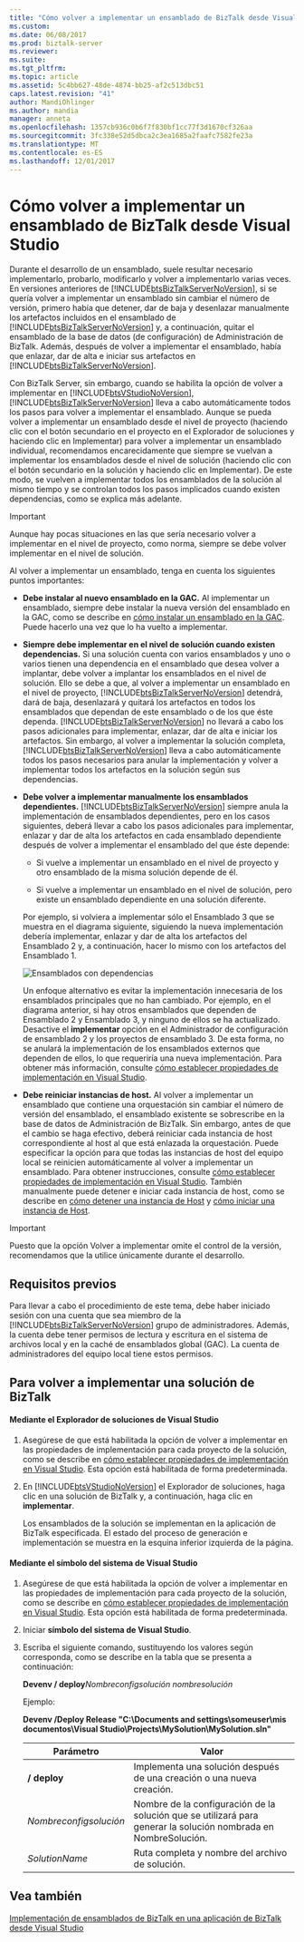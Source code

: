 ```yaml
---
title: "Cómo volver a implementar un ensamblado de BizTalk desde Visual Studio | Documentos de Microsoft"
ms.custom: 
ms.date: 06/08/2017
ms.prod: biztalk-server
ms.reviewer: 
ms.suite: 
ms.tgt_pltfrm: 
ms.topic: article
ms.assetid: 5c4bb627-48de-4874-bb25-af2c513dbc51
caps.latest.revision: "41"
author: MandiOhlinger
ms.author: mandia
manager: anneta
ms.openlocfilehash: 1357cb936c0b6f7f830bf1cc77f3d1670cf326aa
ms.sourcegitcommit: 3fc338e52d5dbca2c3ea1685a2faafc7582fe23a
ms.translationtype: MT
ms.contentlocale: es-ES
ms.lasthandoff: 12/01/2017
---
```

# <a name="how-to-redeploy-a-biztalk-assembly-from-visual-studio"></a>Cómo volver a implementar un ensamblado de BizTalk desde Visual Studio
Durante el desarrollo de un ensamblado, suele resultar necesario implementarlo, probarlo, modificarlo y volver a implementarlo varias veces. En versiones anteriores de [!INCLUDE[btsBizTalkServerNoVersion](../includes/btsbiztalkservernoversion-md.md)], si se quería volver a implementar un ensamblado sin cambiar el número de versión, primero había que detener, dar de baja y desenlazar manualmente los artefactos incluidos en el ensamblado de [!INCLUDE[btsBizTalkServerNoVersion](../includes/btsbiztalkservernoversion-md.md)] y, a continuación, quitar el ensamblado de la base de datos (de configuración) de Administración de BizTalk. Además, después de volver a implementar el ensamblado, había que enlazar, dar de alta e iniciar sus artefactos en [!INCLUDE[btsBizTalkServerNoVersion](../includes/btsbiztalkservernoversion-md.md)].  
  
 Con BizTalk Server, sin embargo, cuando se habilita la opción de volver a implementar en [!INCLUDE[btsVStudioNoVersion](../includes/btsvstudionoversion-md.md)], [!INCLUDE[btsBizTalkServerNoVersion](../includes/btsbiztalkservernoversion-md.md)] lleva a cabo automáticamente todos los pasos para volver a implementar el ensamblado. Aunque se pueda volver a implementar un ensamblado desde el nivel de proyecto (haciendo clic con el botón secundario en el proyecto en el Explorador de soluciones y haciendo clic en Implementar) para volver a implementar un ensamblado individual, recomendamos encarecidamente que siempre se vuelvan a implementar los ensamblados desde el nivel de solución (haciendo clic con el botón secundario en la solución y haciendo clic en Implementar). De este modo, se vuelven a implementar todos los ensamblados de la solución al mismo tiempo y se controlan todos los pasos implicados cuando existen dependencias, como se explica más adelante.  
  
> [!IMPORTANT]
>  Aunque hay pocas situaciones en las que sería necesario volver a implementar en el nivel de proyecto, como norma, siempre se debe volver implementar en el nivel de solución.  
  
 Al volver a implementar un ensamblado, tenga en cuenta los siguientes puntos importantes:  
  
-   **Debe instalar al nuevo ensamblado en la GAC.** Al implementar un ensamblado, siempre debe instalar la nueva versión del ensamblado en la GAC, como se describe en [cómo instalar un ensamblado en la GAC](../core/how-to-install-an-assembly-in-the-gac.md). Puede hacerlo una vez que lo ha vuelto a implementar.  
  
-   **Siempre debe implementar en el nivel de solución cuando existen dependencias.** Si una solución cuenta con varios ensamblados y uno o varios tienen una dependencia en el ensamblado que desea volver a implantar, debe volver a implantar los ensamblados en el nivel de solución. Ello se debe a que, al volver a implementar un ensamblado en el nivel de proyecto, [!INCLUDE[btsBizTalkServerNoVersion](../includes/btsbiztalkservernoversion-md.md)] detendrá, dará de baja, desenlazará y quitará los artefactos en todos los ensamblados que dependan de este ensamblado o de los que éste dependa. [!INCLUDE[btsBizTalkServerNoVersion](../includes/btsbiztalkservernoversion-md.md)] no llevará a cabo los pasos adicionales para implementar, enlazar, dar de alta e iniciar los artefactos. Sin embargo, al volver a implementar la solución completa, [!INCLUDE[btsBizTalkServerNoVersion](../includes/btsbiztalkservernoversion-md.md)] lleva a cabo automáticamente todos los pasos necesarios para anular la implementación y volver a implementar todos los artefactos en la solución según sus dependencias.  
  
-   **Debe volver a implementar manualmente los ensamblados dependientes.** [!INCLUDE[btsBizTalkServerNoVersion](../includes/btsbiztalkservernoversion-md.md)] siempre anula la implementación de ensamblados dependientes, pero en los casos siguientes, deberá llevar a cabo los pasos adicionales para implementar, enlazar y dar de alta los artefactos en cada ensamblado dependiente después de volver a implementar el ensamblado del que éste depende:  
  
    -   Si vuelve a implementar un ensamblado en el nivel de proyecto y otro ensamblado de la misma solución depende de él.  
  
    -   Si vuelve a implementar un ensamblado en el nivel de solución, pero existe un ensamblado dependiente en una solución diferente.  
  
     Por ejemplo, si volviera a implementar sólo el Ensamblado 3 que se muestra en el diagrama siguiente, siguiendo la nueva implementación debería implementar, enlazar y dar de alta los artefactos del Ensamblado 2 y, a continuación, hacer lo mismo con los artefactos del Ensamblado 1.  
  
     ![Ensamblados con dependencias](../core/media/assemblydependencies.gif "AssemblyDependencies")  
  
     Un enfoque alternativo es evitar la implementación innecesaria de los ensamblados principales que no han cambiado.  Por ejemplo, en el diagrama anterior, si hay otros ensamblados que dependen de Ensamblado 2 y Ensamblado 3, y ninguno de ellos se ha actualizado.  Desactive el **implementar** opción en el Administrador de configuración de ensamblado 2 y los proyectos de ensamblado 3. De esta forma, no se anulará la implementación de los ensamblados externos que dependen de ellos, lo que requeriría una nueva implementación. Para obtener más información, consulte [cómo establecer propiedades de implementación en Visual Studio](../core/how-to-set-deployment-properties-in-visual-studio.md).  
  
-   **Debe reiniciar instancias de host.** Al volver a implementar un ensamblado que contiene una orquestación sin cambiar el número de versión del ensamblado, el ensamblado existente se sobrescribe en la base de datos de Administración de BizTalk. Sin embargo, antes de que el cambio se haga efectivo, deberá reiniciar cada instancia de host correspondiente al host al que está enlazada la orquestación. Puede especificar la opción para que todas las instancias de host del equipo local se reinicien automáticamente al volver a implementar un ensamblado. Para obtener instrucciones, consulte [cómo establecer propiedades de implementación en Visual Studio](../core/how-to-set-deployment-properties-in-visual-studio.md). También manualmente puede detener e iniciar cada instancia de host, como se describe en [cómo detener una instancia de Host](../core/how-to-stop-a-host-instance.md) y [cómo iniciar una instancia de Host](../core/how-to-start-a-host-instance.md).  
  
> [!IMPORTANT]
>  Puesto que la opción Volver a implementar omite el control de la versión, recomendamos que la utilice únicamente durante el desarrollo.  
  
## <a name="prerequisites"></a>Requisitos previos  
 Para llevar a cabo el procedimiento de este tema, debe haber iniciado sesión con una cuenta que sea miembro de la [!INCLUDE[btsBizTalkServerNoVersion](../includes/btsbiztalkservernoversion-md.md)] grupo de administradores. Además, la cuenta debe tener permisos de lectura y escritura en el sistema de archivos local y en la caché de ensamblados global (GAC). La cuenta de administradores del equipo local tiene estos permisos.  
  
## <a name="to-redeploy-a-biztalk-solution"></a>Para volver a implementar una solución de BizTalk  
  
#### <a name="using-visual-studio-solution-explorer"></a>Mediante el Explorador de soluciones de Visual Studio  
  
1.  Asegúrese de que está habilitada la opción de volver a implementar en las propiedades de implementación para cada proyecto de la solución, como se describe en [cómo establecer propiedades de implementación en Visual Studio](../core/how-to-set-deployment-properties-in-visual-studio.md). Esta opción está habilitada de forma predeterminada.  
  
2.  En [!INCLUDE[btsVStudioNoVersion](../includes/btsvstudionoversion-md.md)] el Explorador de soluciones, haga clic en una solución de BizTalk y, a continuación, haga clic en **implementar**.  
  
     Los ensamblados de la solución se implementan en la aplicación de BizTalk especificada. El estado del proceso de generación e implementación se muestra en la esquina inferior izquierda de la página.  
  
#### <a name="using-the-visual-studio-command-prompt"></a>Mediante el símbolo del sistema de Visual Studio  
  
1.  Asegúrese de que está habilitada la opción de volver a implementar en las propiedades de implementación para cada proyecto de la solución, como se describe en [cómo establecer propiedades de implementación en Visual Studio](../core/how-to-set-deployment-properties-in-visual-studio.md). Esta opción está habilitada de forma predeterminada.  
  
2.  Iniciar **símbolo del sistema de Visual Studio**.  
  
3.  Escriba el siguiente comando, sustituyendo los valores según corresponda, como se describe en la tabla que se presenta a continuación:  
  
     **Devenv / deploy***Nombreconfigsolución* *nombresolución*   
  
     Ejemplo:  
  
     **Devenv /Deploy Release "C:\Documents and settings\someuser\mis documentos\Visual Studio\Projects\MySolution\MySolution.sln"**  
  
    |Parámetro|Valor|  
    |---------------|-----------|  
    |**/ deploy**|Implementa una solución después de una creación o una nueva creación.|  
    |*Nombreconfigsolución*|Nombre de la configuración de la solución que se utilizará para generar la solución nombrada en NombreSolución.|  
    |*SolutionName*|Ruta completa y nombre del archivo de solución.|  
  
## <a name="see-also"></a>Vea también  
 [Implementación de ensamblados de BizTalk en una aplicación de BizTalk desde Visual Studio](../core/deploying-biztalk-assemblies-from-visual-studio-into-a-biztalk-application.md)